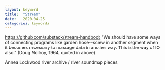 ```yaml
---
layout: keyword
title:  "Stream"
date:   2020-04-25
categories: keywords
---
```


https://github.com/substack/stream-handbook
"We should have some ways of connecting programs like garden hose--screw in another segment when it becomes necessary to massage data in another way. This is the way of IO also." (Doug McIlroy, 1964, quoted in above)

Annea Lockwood river archive / river soundmap pieces
